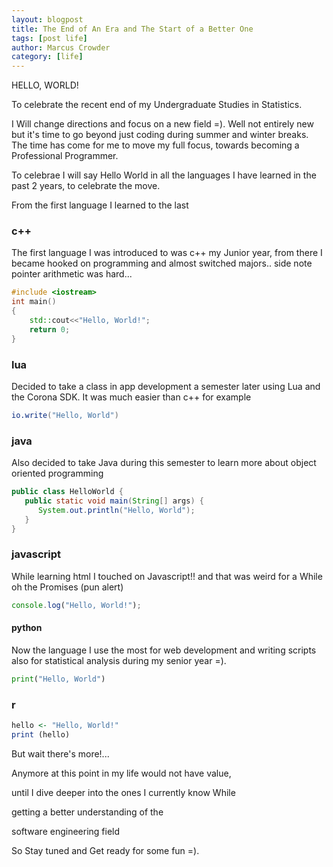 ```yaml
---
layout: blogpost
title: The End of An Era and The Start of a Better One
tags: [post life]
author: Marcus Crowder
category: [life]
---
```


HELLO, WORLD!

To celebrate the recent end of my Undergraduate Studies in Statistics.

I Will change directions and focus on a new field =).
Well not entirely new but it's time to go beyond
just coding during summer and winter breaks.
The time has come for me to move my full focus,
towards becoming a Professional Programmer.

To celebrae I will say Hello World in all the languages I have learned in the past 2 years,
to celebrate the move.

From the first language I learned to the last

### c++

The first language I was introduced to was c++ my Junior year,
from there I became hooked on programming and almost switched majors..
side note pointer arithmetic was hard...

```c++
#include <iostream>
int main()
{
    std::cout<<"Hello, World!";
    return 0;
}
```

### lua

Decided to take a class in app development a semester later using Lua
and the Corona SDK. It was much easier than c++ for example

```lua
io.write("Hello, World")
```

### java

Also decided to take Java during this semester to learn more about object
oriented programming

```java
public class HelloWorld {
   public static void main(String[] args) {
      System.out.println("Hello, World");
   }
}
```

### javascript

While learning html I touched on Javascript!! and that was weird for a While
oh the Promises (pun alert)

```javascript
console.log("Hello, World!");
```

#### python

Now the language I use the most for web development and writing scripts also
for statistical analysis during my senior year =).

```python
print("Hello, World")
```

### r

```r
hello <- "Hello, World!"
print (hello)
```

But wait there's more!...

Anymore at this point in my life would not have value,

until I dive deeper into the ones I currently know While

getting a better understanding of the

software engineering field

So Stay tuned and Get ready for some fun =).
